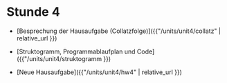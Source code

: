 # Stunde 4

* [Besprechung der Hausaufgabe (Collatzfolge)]({{"/units/unit4/collatz" | relative_url }})

* [Struktogramm, Programmablaufplan und Code]({{"/units/unit4/struktogramm }})

* [Neue Hausaufgabe]({{"/units/unit4/hw4" | relative_url }})
